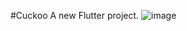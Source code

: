 #Cuckoo
A new Flutter project.
![image](https://user-images.githubusercontent.com/81312864/153765604-90f17269-b276-422b-bdfa-80d21bd095de.png)
